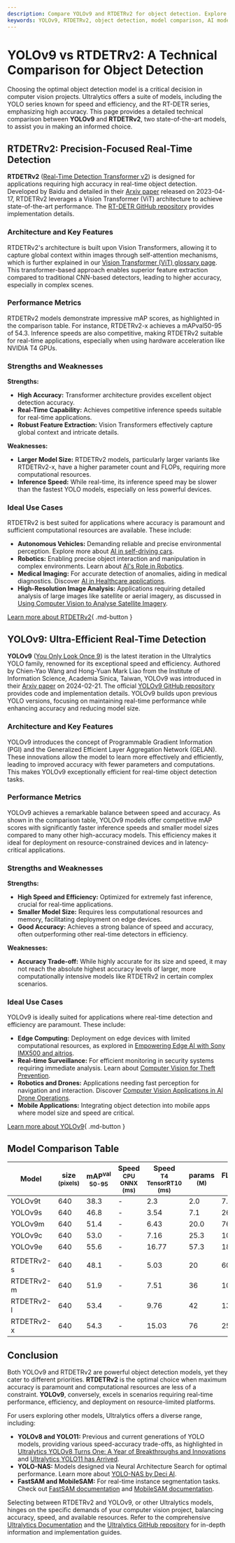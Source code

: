 ```yaml
---
description: Compare YOLOv9 and RTDETRv2 for object detection. Explore speed, accuracy, use cases, and architectures to choose the best for your project.
keywords: YOLOv9, RTDETRv2, object detection, model comparison, AI models, computer vision, YOLO, real-time detection, transformers, efficiency
---
```


# YOLOv9 vs RTDETRv2: A Technical Comparison for Object Detection

Choosing the optimal object detection model is a critical decision in computer vision projects. Ultralytics offers a suite of models, including the YOLO series known for speed and efficiency, and the RT-DETR series, emphasizing high accuracy. This page provides a detailed technical comparison between **YOLOv9** and **RTDETRv2**, two state-of-the-art models, to assist you in making an informed choice.

<script async src="https://cdn.jsdelivr.net/npm/chart.js"></script>
<script defer src="../../javascript/benchmark.js"></script>

<canvas id="modelComparisonChart" width="1024" height="400" active-models='["YOLOv9", "RTDETRv2"]'></canvas>

## RTDETRv2: Precision-Focused Real-Time Detection

**RTDETRv2** ([Real-Time Detection Transformer v2](https://docs.ultralytics.com/models/rtdetr/)) is designed for applications requiring high accuracy in real-time object detection. Developed by Baidu and detailed in their [Arxiv paper](https://arxiv.org/abs/2304.08069) released on 2023-04-17, RTDETRv2 leverages a Vision Transformer (ViT) architecture to achieve state-of-the-art performance. The [RT-DETR GitHub repository](https://github.com/lyuwenyu/RT-DETR/tree/main/rtdetrv2_pytorch) provides implementation details.

### Architecture and Key Features

RTDETRv2's architecture is built upon Vision Transformers, allowing it to capture global context within images through self-attention mechanisms, which is further explained in our [Vision Transformer (ViT) glossary page](https://www.ultralytics.com/glossary/vision-transformer-vit). This transformer-based approach enables superior feature extraction compared to traditional CNN-based detectors, leading to higher accuracy, especially in complex scenes.

### Performance Metrics

RTDETRv2 models demonstrate impressive mAP scores, as highlighted in the comparison table. For instance, RTDETRv2-x achieves a mAPval50-95 of 54.3. Inference speeds are also competitive, making RTDETRv2 suitable for real-time applications, especially when using hardware acceleration like NVIDIA T4 GPUs.

### Strengths and Weaknesses

**Strengths:**

- **High Accuracy:** Transformer architecture provides excellent object detection accuracy.
- **Real-Time Capability:** Achieves competitive inference speeds suitable for real-time applications.
- **Robust Feature Extraction:** Vision Transformers effectively capture global context and intricate details.

**Weaknesses:**

- **Larger Model Size:** RTDETRv2 models, particularly larger variants like RTDETRv2-x, have a higher parameter count and FLOPs, requiring more computational resources.
- **Inference Speed:** While real-time, its inference speed may be slower than the fastest YOLO models, especially on less powerful devices.

### Ideal Use Cases

RTDETRv2 is best suited for applications where accuracy is paramount and sufficient computational resources are available. These include:

- **Autonomous Vehicles:** Demanding reliable and precise environmental perception. Explore more about [AI in self-driving cars](https://www.ultralytics.com/solutions/ai-in-self-driving).
- **Robotics:** Enabling precise object interaction and manipulation in complex environments. Learn about [AI's Role in Robotics](https://www.ultralytics.com/blog/from-algorithms-to-automation-ais-role-in-robotics).
- **Medical Imaging:** For accurate detection of anomalies, aiding in medical diagnostics. Discover [AI in Healthcare applications](https://www.ultralytics.com/solutions/ai-in-healthcare).
- **High-Resolution Image Analysis:** Applications requiring detailed analysis of large images like satellite or aerial imagery, as discussed in [Using Computer Vision to Analyse Satellite Imagery](https://www.ultralytics.com/blog/using-computer-vision-to-analyse-satellite-imagery).

[Learn more about RTDETRv2](https://docs.ultralytics.com/models/rtdetr/){ .md-button }

## YOLOv9: Ultra-Efficient Real-Time Detection

**YOLOv9** ([You Only Look Once 9](https://docs.ultralytics.com/models/yolov9/)) is the latest iteration in the Ultralytics YOLO family, renowned for its exceptional speed and efficiency. Authored by Chien-Yao Wang and Hong-Yuan Mark Liao from the Institute of Information Science, Academia Sinica, Taiwan, YOLOv9 was introduced in their [Arxiv paper](https://arxiv.org/abs/2402.13616) on 2024-02-21. The official [YOLOv9 GitHub repository](https://github.com/WongKinYiu/yolov9) provides code and implementation details. YOLOv9 builds upon previous YOLO versions, focusing on maintaining real-time performance while enhancing accuracy and reducing model size.

### Architecture and Key Features

YOLOv9 introduces the concept of Programmable Gradient Information (PGI) and the Generalized Efficient Layer Aggregation Network (GELAN). These innovations allow the model to learn more effectively and efficiently, leading to improved accuracy with fewer parameters and computations. This makes YOLOv9 exceptionally efficient for real-time object detection tasks.

### Performance Metrics

YOLOv9 achieves a remarkable balance between speed and accuracy. As shown in the comparison table, YOLOv9 models offer competitive mAP scores with significantly faster inference speeds and smaller model sizes compared to many other high-accuracy models. This efficiency makes it ideal for deployment on resource-constrained devices and in latency-critical applications.

### Strengths and Weaknesses

**Strengths:**

- **High Speed and Efficiency:** Optimized for extremely fast inference, crucial for real-time applications.
- **Smaller Model Size:** Requires less computational resources and memory, facilitating deployment on edge devices.
- **Good Accuracy:** Achieves a strong balance of speed and accuracy, often outperforming other real-time detectors in efficiency.

**Weaknesses:**

- **Accuracy Trade-off:** While highly accurate for its size and speed, it may not reach the absolute highest accuracy levels of larger, more computationally intensive models like RTDETRv2 in certain complex scenarios.

### Ideal Use Cases

YOLOv9 is ideally suited for applications where real-time detection and efficiency are paramount. These include:

- **Edge Computing:** Deployment on edge devices with limited computational resources, as explored in [Empowering Edge AI with Sony IMX500 and aitrios](https://www.ultralytics.com/blog/empowering-edge-ai-with-sony-imx500-and-aitrios).
- **Real-time Surveillance:** For efficient monitoring in security systems requiring immediate analysis. Learn about [Computer Vision for Theft Prevention](https://www.ultralytics.com/blog/computer-vision-for-theft-prevention-enhancing-security).
- **Robotics and Drones:** Applications needing fast perception for navigation and interaction. Discover [Computer Vision Applications in AI Drone Operations](https://www.ultralytics.com/blog/computer-vision-applications-ai-drone-uav-operations).
- **Mobile Applications:** Integrating object detection into mobile apps where model size and speed are critical.

[Learn more about YOLOv9](https://docs.ultralytics.com/models/yolov9/){ .md-button }

## Model Comparison Table

| Model      | size<br><sup>(pixels) | mAP<sup>val<br>50-95 | Speed<br><sup>CPU ONNX<br>(ms) | Speed<br><sup>T4 TensorRT10<br>(ms) | params<br><sup>(M) | FLOPs<br><sup>(B) |
| ---------- | --------------------- | -------------------- | ------------------------------ | ----------------------------------- | ------------------ | ----------------- |
| YOLOv9t    | 640                   | 38.3                 | -                              | 2.3                                 | 2.0                | 7.7               |
| YOLOv9s    | 640                   | 46.8                 | -                              | 3.54                                | 7.1                | 26.4              |
| YOLOv9m    | 640                   | 51.4                 | -                              | 6.43                                | 20.0               | 76.3              |
| YOLOv9c    | 640                   | 53.0                 | -                              | 7.16                                | 25.3               | 102.1             |
| YOLOv9e    | 640                   | 55.6                 | -                              | 16.77                               | 57.3               | 189.0             |
|            |                       |                      |                                |                                     |                    |                   |
| RTDETRv2-s | 640                   | 48.1                 | -                              | 5.03                                | 20                 | 60                |
| RTDETRv2-m | 640                   | 51.9                 | -                              | 7.51                                | 36                 | 100               |
| RTDETRv2-l | 640                   | 53.4                 | -                              | 9.76                                | 42                 | 136               |
| RTDETRv2-x | 640                   | 54.3                 | -                              | 15.03                               | 76                 | 259               |

## Conclusion

Both YOLOv9 and RTDETRv2 are powerful object detection models, yet they cater to different priorities. **RTDETRv2** is the optimal choice when maximum accuracy is paramount and computational resources are less of a constraint. **YOLOv9**, conversely, excels in scenarios requiring real-time performance, efficiency, and deployment on resource-limited platforms.

For users exploring other models, Ultralytics offers a diverse range, including:

- **YOLOv8 and YOLO11:** Previous and current generations of YOLO models, providing various speed-accuracy trade-offs, as highlighted in [Ultralytics YOLOv8 Turns One: A Year of Breakthroughs and Innovations](https://www.ultralytics.com/blog/ultralytics-yolov8-turns-one-a-year-of-breakthroughs-and-innovations) and [Ultralytics YOLO11 has Arrived](https://www.ultralytics.com/blog/ultralytics-yolo11-has-arrived-redefine-whats-possible-in-ai).
- **YOLO-NAS:** Models designed via Neural Architecture Search for optimal performance. Learn more about [YOLO-NAS by Deci AI](https://docs.ultralytics.com/models/yolo-nas/).
- **FastSAM and MobileSAM:** For real-time instance segmentation tasks. Check out [FastSAM documentation](https://docs.ultralytics.com/models/fast-sam/) and [MobileSAM documentation](https://docs.ultralytics.com/models/mobile-sam/).

Selecting between RTDETRv2 and YOLOv9, or other Ultralytics models, hinges on the specific demands of your computer vision project, balancing accuracy, speed, and available resources. Refer to the comprehensive [Ultralytics Documentation](https://docs.ultralytics.com/models/) and the [Ultralytics GitHub repository](https://github.com/ultralytics/ultralytics) for in-depth information and implementation guides.
